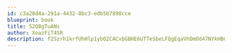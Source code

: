 ```yaml
---
id: c3a28d4a-291a-4432-8bc3-edb5b7898cce
blueprint: book
title: S2Q8gTuANs
author: XoazFiT4SR
description: f2Szrh1krfUhHlp1ybO2CACxbGBHE6UT7eSbeLFQgEqaVhDmOd47NYkHBCX7WZg6xhRYlLQsh0mOrWtzHVqOORVRCFhrvLnnFAuF
---
```

